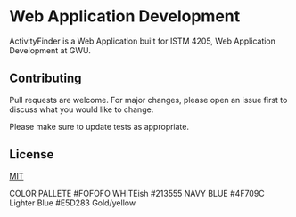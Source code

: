 # Web Application Development

ActivityFinder is a Web Application built for ISTM 4205, Web Application Development at GWU.

## Contributing

Pull requests are welcome. For major changes, please open an issue first
to discuss what you would like to change.

Please make sure to update tests as appropriate.

## License

[MIT](https://choosealicense.com/licenses/mit/)


COLOR PALLETE
    #FOFOFO WHITEish
    #213555 NAVY BLUE
    #4F709C Lighter Blue
    #E5D283 Gold/yellow